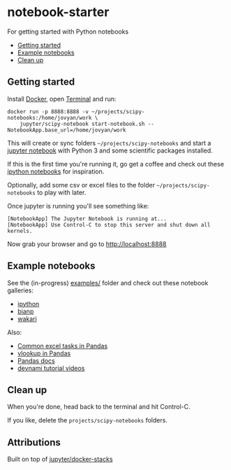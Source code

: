 # notebook-starter

For getting started with Python notebooks

- [Getting started](https://github.com/brennv/notebook-starter#getting-started)
- [Example notebooks](https://github.com/brennv/notebook-starter#example-notebooks)
- [Clean up](https://github.com/brennv/notebook-starter#clean-up)

## Getting started

Install [Docker](http://www.docker.com/products/docker), open [Terminal](http://blog.teamtreehouse.com/introduction-to-the-mac-os-x-command-line) and run:

    docker run -p 8888:8888 -v ~/projects/scipy-notebooks:/home/jovyan/work \
        jupyter/scipy-notebook start-notebook.sh --NotebookApp.base_url=/home/jovyan/work

This will create or sync folders `~/projects/scipy-notebooks` and start a [jupyter notebook](http://www.jupyter.org) with Python 3 and some scientific packages installed.

If this is the first time you're running it, go get a coffee and check out these [ipython notebooks](https://github.com/ipython/ipython/wiki/A-gallery-of-interesting-IPython-Notebooks#introductory-tutorials) for inspiration.

Optionally, add some csv or excel files to the folder `~/projects/scipy-notebooks` to play with later.

Once jupyter is running you'll see something like:

    [NotebookApp] The Jupyter Notebook is running at...
    [NotebookApp] Use Control-C to stop this server and shut down all kernels.

Now grab your browser and go to [http://localhost:8888](http://localhost:8888)

## Example notebooks

See the (in-progress) [examples/](https://github.com/brennv/notebook-starter/tree/master/examples) folder and check out these notebook galleries:

- [ipython](https://github.com/ipython/ipython/wiki/A-gallery-of-interesting-IPython-Notebooks#introductory-tutorials)
- [bianp](http://nb.bianp.net/sort/views/)
- [wakari](https://wakari.io/gallery)

Also:
- [Common excel tasks in Pandas](http://pbpython.com/excel-pandas-comp.html)
- [vlookup in Pandas](http://stackoverflow.com/questions/25493625/vlookup-in-pandas-using-join)
- [Pandas docs](http://pandas.pydata.org/pandas-docs/stable/index.html)
- [devnami tutorial videos](https://www.youtube.com/user/devnami/search?query=notebook)

## Clean up

When you're done, head back to the terminal and hit Control-C. 

If you like, delete the `projects/scipy-notebooks` folders.

## Attributions

Built on top of [jupyter/docker-stacks](https://github.com/jupyter/docker-stacks)
